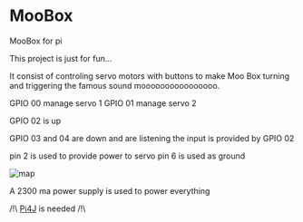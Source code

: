 MooBox
======

MooBox for pi

This project is just for fun...

It consist of controling servo motors with buttons to make Moo Box turning and triggering the famous 
sound moooooooooooooooo.

GPIO 00 manage servo 1
GPIO 01 manage servo 2

GPIO 02 is up 

GPIO 03 and 04 are down and are listening the input is provided by GPIO 02

pin 2 is used to provide power to servo
pin 6 is used as ground


![map](http://jserviceswordpress.wordpress-hebergement.fr//wp-content/uploads/sites/2841/2014/04/pins_thumb.png "map")

A 2300 ma power supply is used to power everything


/!\ [Pi4J](http://pi4j.com/) is needed /!\

